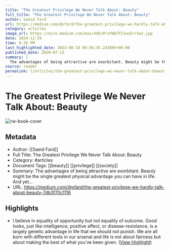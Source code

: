 ```yaml
---
title: "The Greatest Privilege We Never Talk About: Beauty"
full_title: "The Greatest Privilege We Never Talk About: Beauty"
author: Saeid Fard
url: https://medium.com/@sfard/the-greatest-privilege-we-hardly-talk-about-beauty-7db3f70c1116
category: articles
image_url: https://miro.medium.com/max/440/0*oYWbfFI1wo5rr3w1.jpg
date: 2024-12-29
time: 6:39 PM
last_highlighted_date: 2023-08-18 09:56:35.243005+00:00
published_date: 2020-07-13
summary: |
  The advantages of being attractive are exorbitant. Beauty might be the single greatest physical advantage you can have in life. And yet…
source: reader
permalink: l/articles/the-greatest-privilege-we-never-talk-about-beauty
---
```

# The Greatest Privilege We Never Talk About: Beauty

![rw-book-cover](https://miro.medium.com/max/440/0*oYWbfFI1wo5rr3w1.jpg)

## Metadata
- Author: [[Saeid Fard]]
- Full Title: The Greatest Privilege We Never Talk About: Beauty
- Category: #articles
- Document Tags: [[beauty]] [[privilege]] [[society]] 
- Summary: The advantages of being attractive are exorbitant. Beauty might be the single greatest physical advantage you can have in life. And yet…
- URL: https://medium.com/@sfard/the-greatest-privilege-we-hardly-talk-about-beauty-7db3f70c1116

## Highlights
- I believe in equality of opportunity but not equality of outcome.
  Good looks, just like intelligence, positive affect, or disease-resistance, is a largely genetic advantage in life that we should not punish. We are all born with different tools in our arsenal and life is not about fairness but about making the best of what you’ve been given. ([View Highlight](https://read.readwise.io/read/01h8416h1rw43fqyzygz2tr5cg))


